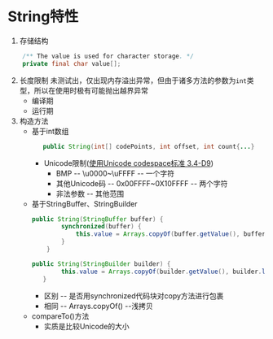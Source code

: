 # String特性
1. 存储结构
```java
    /** The value is used for character storage. */
    private final char value[];
```
2. 长度限制
   未测试出，仅出现内存溢出异常，但由于诸多方法的参数为`int`类型，所以在使用时极有可能抛出越界异常
   * 编译期
   * 运行期
3. 构造方法
   * 基于int数组
      ```java
         public String(int[] codePoints, int offset, int count{...}
      ```
      * Unicode限制([使用Unicode codespace标准 3.4-D9](http://www.unicode.org/versions/Unicode12.1.0/ch03.pdf#G2212))
         * BMP -- \u0000~\uFFFF -- 一个字符
	    * 其他Unicode码 -- 0x00FFFF~0X10FFFF -- 两个字符
	    * 非法参数 -- 其他范围
   * 基于StringBuffer、StringBuilder
      ```java
      public String(StringBuffer buffer) {
              synchronized(buffer) {
                  this.value = Arrays.copyOf(buffer.getValue(), buffer.length());
              }
          }
      ```
      ```java
      public String(StringBuilder builder) {
              this.value = Arrays.copyOf(builder.getValue(), builder.length());
         }
      ```
      * 区别 -- 是否用synchronized代码块对copy方法进行包裹
      * 相同 -- Arrays.copyOf() --浅拷贝
   * compareTo()方法
      * 实质是比较Unicode的大小
